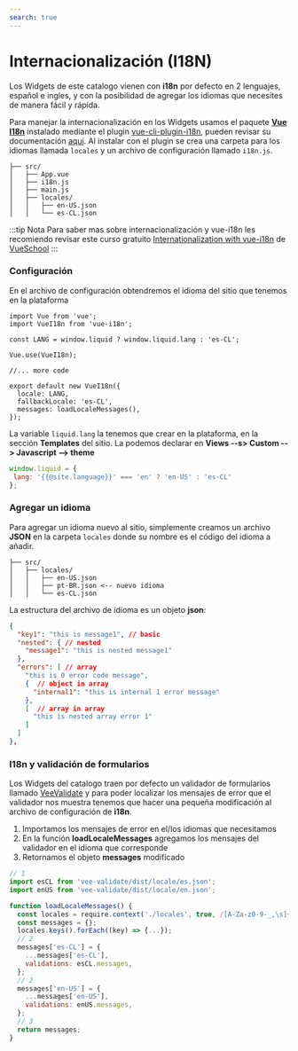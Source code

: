 ```yaml
---
search: true
---
```


# Internacionalización (I18N)

Los Widgets de este catalogo vienen con **i18n** por defecto en 2 lenguajes, español e ingles, y con la posibilidad de agregar los idiomas que necesites de manera fácil y rápida.

Para manejar la internacionalización en los Widgets usamos el paquete [**Vue I18n**](https://kazupon.github.io/vue-i18n/) instalado mediante el plugin [vue-cli-plugin-i18n](https://github.com/kazupon/vue-cli-plugin-i18n), pueden revisar su documentación [aquí](https://kazupon.github.io/vue-i18n/introduction.html). Al instalar con el plugin se crea una carpeta para los idiomas llamada `locales` y un archivo de configuración llamado `i18n.js`.

``` treeview{3,5-7}
├── src/
│   ├── App.vue
│   ├── i18n.js
│   ├── main.js
│   ├── locales/
│   │   ├── en-US.json
│   │   └── es-CL.json
```

:::tip Nota
Para saber mas sobre internacionalización y vue-i18n les recomiendo revisar este curso gratuito [Internationalization with vue-i18n](https://vueschool.io/courses/internationalization-with-vue-i18n) de [VueSchool](https://vueschool.io/)
:::

### Configuración

En el archivo de configuración obtendremos el idioma del sitio que tenemos en la plataforma

```js{4,11}
import Vue from 'vue';
import VueI18n from 'vue-i18n';

const LANG = window.liquid ? window.liquid.lang : 'es-CL';

Vue.use(VueI18n);

//... more code

export default new VueI18n({
  locale: LANG,
  fallbackLocale: 'es-CL',
  messages: loadLocaleMessages(),
});
```

La variable `liquid.lang` la tenemos que crear en la plataforma, en la sección **Templates** del sitio. La podemos declarar en **Views --s> Custom --> Javascript --> theme**

``` js
window.liquid = {
 lang: '{{@site.language}}' === 'en' ? 'en-US' : 'es-CL'
};
```

### Agregar un idioma

Para agregar un idioma nuevo al sitio, simplemente creamos un archivo **JSON** en la carpeta `locales` donde su nombre es el código del idioma a añadir.

``` treeview{4}
├── src/
│   ├── locales/
│   │   ├── en-US.json
│   │   ├── pt-BR.json <-- nuevo idioma
│   │   └── es-CL.json
```

La estructura del archivo de idioma es un objeto **json**:

```json
{
  "key1": "this is message1", // basic
  "nested": { // nested
    "message1": "this is nested message1"
  },
  "errors": [ // array
    "this is 0 error code message",
    {  // object in array
      "internal1": "this is internal 1 error message"
    },
    [  // array in array
      "this is nested array error 1"
    ]
  ]
},
```

### I18n y validación de formularios

Los Widgets del catalogo traen por defecto un validador de formularios llamado [VeeValidate](https://logaretm.github.io/vee-validate/) y para poder localizar los mensajes de error que el validador nos muestra tenemos que hacer una pequeña modificación al archivo de configuración de **i18n**.

1. Importamos los mensajes de error en el/los idiomas que necesitamos
2. En la función **loadLocaleMessages** agregamos los mensajes del validador en el idioma que corresponde
3. Retornamos el objeto **messages** modificado

```js
// 1
import esCL from 'vee-validate/dist/locale/es.json';
import enUS from 'vee-validate/dist/locale/en.json';
```

```js
function loadLocaleMessages() {
  const locales = require.context('./locales', true, /[A-Za-z0-9-_,\s]+\.json$/i);
  const messages = {};
  locales.keys().forEach((key) => {...});
  // 2
  messages['es-CL'] = {
    ...messages['es-CL'],
    validations: esCL.messages,
  };
  // 2
  messages['en-US'] = {
    ...messages['en-US'],
    validations: enUS.messages,
  };
  // 3
  return messages;
}
```
